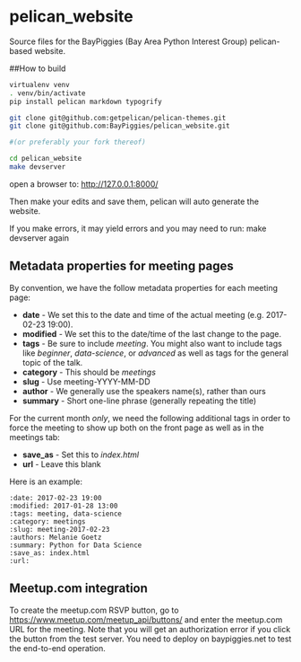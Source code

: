 # pelican_website
Source files for the BayPiggies (Bay Area Python Interest Group)
pelican-based website.

##How to build
```bash
virtualenv venv
. venv/bin/activate
pip install pelican markdown typogrify

git clone git@github.com:getpelican/pelican-themes.git
git clone git@github.com:BayPiggies/pelican_website.git

#(or preferably your fork thereof)

cd pelican_website
make devserver
```

open a browser to: http://127.0.0.1:8000/

Then make your edits and save them, pelican will auto generate the website.

If you make errors, it may yield errors and you may need to run:
make devserver again

## Metadata properties for meeting pages
By convention, we have the follow metadata properties for each meeting page:

* **date** - We set this to the date and time of the actual meeting (e.g. 2017-02-23 19:00).
* **modified** - We set this to the date/time of the last change to the page.
* **tags** - Be sure to include *meeting*. You might also want to include tags like *beginner*, *data-science*, or *advanced* as well as tags for the general topic of the talk.
* **category** - This should be *meetings*
* **slug** - Use meeting-YYYY-MM-DD
* **author** - We generally use the speakers name(s), rather than ours
* **summary** - Short one-line phrase (generally repeating the title)

For the current month *only*, we need the following additional tags in
order to force the meeting to show up both on the front page as well as
in the meetings tab:

* **save_as** - Set this to *index.html*
* **url** - Leave this blank

Here is an example:

~~~~
:date: 2017-02-23 19:00
:modified: 2017-01-28 13:00
:tags: meeting, data-science
:category: meetings
:slug: meeting-2017-02-23
:authors: Melanie Goetz
:summary: Python for Data Science
:save_as: index.html
:url:
~~~~
## Meetup.com integration
To create the meetup.com RSVP button, go to https://www.meetup.com/meetup_api/buttons/
and enter the meetup.com URL for the meeting. Note that you will get an authorization
error if you click the button from the test server. You need to deploy on
baypiggies.net to test the end-to-end operation.

